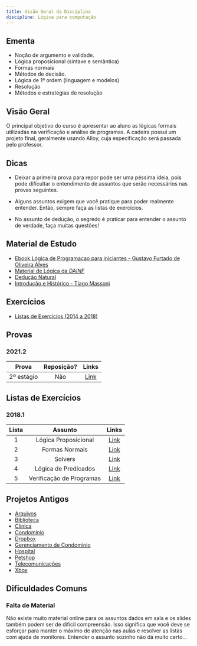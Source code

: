 ```yaml
---
title: Visão Geral da Disciplina
discipline: Lógica para computação
---
```


## Ementa

- Noção de argumento e validade. 
- Lógica proposicional (sintaxe e semântica)
- Formas normais
- Métodos de decisão.
- Lógica de 1ª ordem (linguagem e modelos)
- Resolução
- Métodos e estratégias de resolução

## Visão Geral

O principal objetivo do curso é apresentar ao aluno as lógicas formais utilizadas na verificação e análise de programas. A cadeira possui um projeto final, geralmente usando Alloy, cuja especificação será passada pelo professor.

## Dicas

- Deixar a primeira prova para repor pode ser uma péssima ideia, pois pode dificultar o entendimento de assuntos que serão necessários nas provas seguintes.

- Alguns assuntos exigem que você pratique para poder realmente entender. Então, sempre faça as listas de exercícios.

- No assunto de dedução, o segredo é praticar para entender o assunto de verdade, faça muitas questões!

## Material de Estudo

- [Ebook Lógica de Programacao para iniciantes - Gustavo Furtado de Oliveira Alves](https://dicasdeprogramacao.com.br/download/ebook-logica-de-programacao-para-iniciantes.pdf)
- [Material de Lógica da *DAINF*](http://www.dainf.ct.utfpr.edu.br/~adolfo/Disciplinas/LogicaParaComputacao_novo/)
- [Dedução Natural](https://galdino.catalao.ufg.br/up/635/o/deducaonatural.pdf)
- [Introdução e Histórico - Tiago Massoni](https://tiagomassoni.github.io/logic-texts/Introdu%C3%A7%C3%A3o%20e%20Hist%C3%B3rico%20802c6309efb0482da14a2b862918e51e.html)

## Exercícios 

- [Listas de Exercícios (2014 a 2018)](https://sites.google.com/site/logicamatematicaufcg/listas-de-exercicios) 

## Provas 

### 2021.2
**Prova** | **Reposição?** | **Links**  |
:---: | :---:| :---: |
2º estágio | Não | [Link](https://drive.google.com/file/d/1n5HE5rRKTOse628AgW37TJFk_YIJIVX7/view) |

## Listas de Exercícios

### 2018.1
**Lista** | **Assunto** | **Links**  |
:---: | :---:| :---: |
1 | Lógica Proposicional | [Link](https://drive.google.com/open?id=1EjcJ9EnnxtXGWRWz4wk0rCfKvVFlgFIK) |
2 | Formas Normais | [Link](https://drive.google.com/open?id=1VKE5kDH3bqtzRgj8VTd5uArJtYH_GInh) |
3 | Solvers | [Link](https://drive.google.com/open?id=1bACt4XTUeYEh8nVRBKz6re2xPA1C0Tfg) |
4 | Lógica de Predicados | [Link](https://drive.google.com/open?id=14bUn7xzZOL0fUBUsVq1tCCHvx5i9KG-_) |
5 | Verificação de Programas | [Link](https://drive.google.com/open?id=1HD4axCKktxMPkuWdgZ1n_TN68pFG4RIA) |

## Projetos Antigos

- [Arquivos](https://github.com/AndersonVidal/ProjetoAlloy)
- [Biblioteca](https://github.com/thayannevls/biblioteca_logica)
- [Clínica](https://github.com/hericlesme/ProjetoAlloy)
- [Condomínio](https://github.com/SpinnelSun/ProjetoAlloy)
- [Dropbox](https://github.com/hadrizia/ProjetoAlloy)
- [Gerenciamento de Condomínio](https://github.com/kaiokassiano/gerenciamento-condominio)
- [Hospital](https://github.com/FannyVieira/projeto-alloy)
- [Petshop](https://github.com/jessesouza21/ProjetoLogica)
- [Telecomunicações](https://github.com/emanueljoivo/UsingAlloyAnalyzer)
- [Xbox](https://github.com/jadsonluan/sistema-xbox-alloy)


## Dificuldades Comuns

### Falta de Material
Não existe muito material online para os assuntos dados em sala e os slides também podem ser de difícil compreensão. Isso significa que você deve se esforçar para manter o máximo de atenção nas aulas e resolver as listas com ajuda de monitores. Entender o assunto sozinho não dá muito certo...